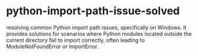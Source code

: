 # python-import-path-issue-solved
resolving common Python import path issues, specifically on Windows. It provides solutions for scenarios where Python modules located outside the current directory fail to import correctly, often leading to ModuleNotFoundError or ImportError.
